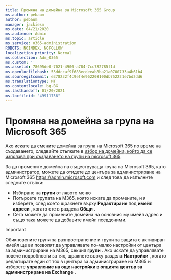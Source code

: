 ```yaml
---
title: Промяна на домейна за Microsoft 365 Group
ms.author: pebaum
author: pebaum
manager: jackiesm
ms.date: 04/21/2020
ms.audience: Admin
ms.topic: article
ms.service: o365-administration
ROBOTS: NOINDEX, NOFOLLOW
localization_priority: Normal
ms.collection: Adm_O365
ms.custom: ''
ms.assetid: 78695de0-7021-4900-a784-7cc782785f1d
ms.openlocfilehash: 53ddccaf9f688ecdeeab8ba21a0700733a4b61b4
ms.sourcegitcommit: e378232f4c9ef4e962208100db752221e7bd2dd6
ms.translationtype: MT
ms.contentlocale: bg-BG
ms.lasthandoff: 01/20/2021
ms.locfileid: "49911756"
---
```

# <a name="change-the-domain-for-a-microsoft-365-group"></a>Промяна на домейна за група на Microsoft 365

Ако искате да смените домейна за група на Microsoft 365 по време на създаването, следвайте стъпките в [избор на домейна, който да се използва при създаването на групи на microsoft 365](https://docs.microsoft.com/microsoft-365/admin/create-groups/choose-domain-to-create-groups).

За да промените домейна на съществуваща група на Microsoft 365, като администратор, можете да отидете до центъра за администриране на Microsoft 365 https://admin.microsoft.com и след това да изпълните следните стъпки:

- Избиране на **групи** от лявото меню
- Потърсете групата на M365, която искате да промените, и я изберете, след което щракнете върху **Редактиране** под **имейл адреси** , когато сте в раздела **Общи** .
- Сега можете да промените домейна на основния му имейл адрес и също така можете да добавите имейл псевдоними.

> [!IMPORTANT]
> Обикновените групи за разпространение и групи за защита с активиран имейл ще ви позволят да управлявате по-малко настройки от центъра за администриране на M365, секция **групи** . Ако искате да управлявате повече подробности за тях, щракнете върху раздела **Настройки** , когато редактирате един от тях в центъра за администриране на M365 и изберете **управление на още настройки в опцията център за администриране на Exchange** .